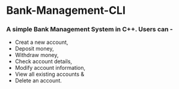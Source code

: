 # Bank-Management-CLI

### A simple Bank Management System in C++. Users can -
-  Creat a new account,
-  Deposit money,
-  Withdraw money,
-  Check account details,
-  Modify account information,
-  View all existing accounts &
-  Delete an account.

